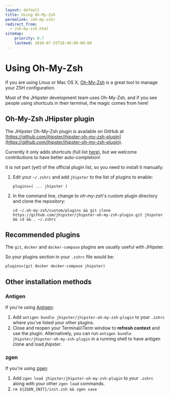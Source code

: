 ```yaml
---
layout: default
title: Using Oh-My-Zsh
permalink: /oh-my-zsh/
redirect_from:
  - /oh-my-zsh.html
sitemap:
    priority: 0.7
    lastmod: 2016-07-25T18:40:00-00:00
---
```


# <i class="fa fa-terminal"></i> Using Oh-My-Zsh

If you are using Linux or Mac OS X, [Oh-My-Zsh](http://ohmyz.sh/) is a great tool to manage your ZSH configuration.

Most of the JHipster development team uses Oh-My-Zsh, and if you see people using shortcuts in their terminal, the magic comes from here!

## Oh-My-Zsh JHipster plugin

The JHipster Oh-My-Zsh plugin is available on GitHub at [https://github.com/jhipster/jhipster-oh-my-zsh-plugin](https://github.com/jhipster/jhipster-oh-my-zsh-plugin).

Currently it only adds shortcuts (full list [here](https://github.com/jhipster/jhipster-oh-my-zsh-plugin/blob/main/jhipster.plugin.zsh)), but we welcome contributions to have better auto-completion!

It is not part (yet) of the official plugin list, so you need to install it manually:

1. Edit your `~/.zshrc` and add `jhipster` to the list of plugins to enable:

    `plugins=( ... jhipster )`

2. In the command line, change to _oh-my-zsh_'s custom plugin directory and clone the repository:

    `cd ~/.oh-my-zsh/custom/plugins && git clone https://github.com/jhipster/jhipster-oh-my-zsh-plugin.git jhipster && cd && . ~/.zshrc`

## Recommended plugins

The `git`, `docker` and `docker-compose` plugins are usually useful with JHipster.

So your plugins section in your `.zshrc` file would be:

    plugins=(git docker docker-compose jhipster)

## Other installation methods

### Antigen

If you're using [Antigen](https://github.com/zsh-users/antigen):

1. Add `antigen bundle jhipster/jhipster-oh-my-zsh-plugin` to your `.zshrc` where you've listed your other plugins.
2. Close and reopen your Terminal/iTerm window to **refresh context** and use the plugin. Alternatively, you can run `antigen bundle jhipster/jhipster-oh-my-zsh-plugin` in a running shell to have antigen clone and load *jhipster*.

### zgen

If you're using [zgen](https://github.com/tarjoilija/zgen):

1. Add `zgen load jhipster/jhipster-oh-my-zsh-plugin` to your `.zshrc` along with your other `zgen load` commands.
2. `rm ${ZGEN_INIT}/init.zsh && zgen save`
